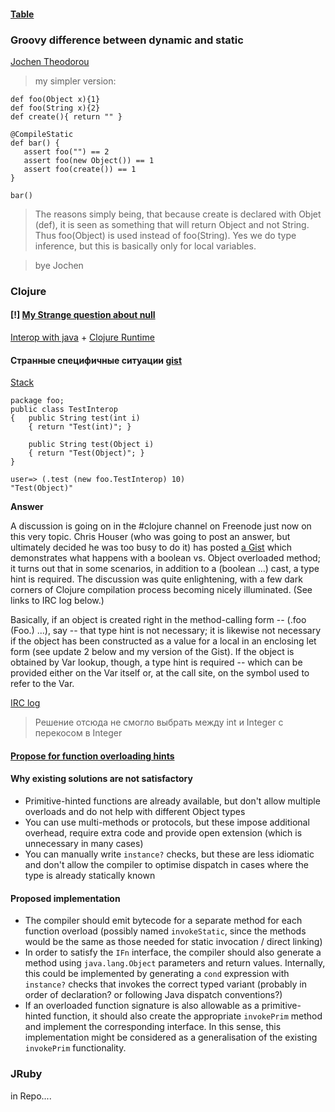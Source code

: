 #### [Table](https://docs.google.com/a/jetbrains.com/spreadsheets/d/1gdMaBXMrH4Ukg9VbC1iEw4vEuyYwCBPFvBpxOcMRCkQ/edit?usp=sharing)

### Groovy difference between dynamic and static

[Jochen Theodorou](http://groovy.329449.n5.nabble.com/Overload-resolution-and-CompileStatic-tp5736491p5736496.html)

> my simpler version: 
```
def foo(Object x){1} 
def foo(String x){2} 
def create(){ return "" } 
 
@CompileStatic 
def bar() { 
   assert foo("") == 2 
   assert foo(new Object()) == 1 
   assert foo(create()) == 1 
} 

bar()
```
> The reasons simply being, that because create is declared with Objet 
(def), it is seen as something that will return Object and not String. 
Thus foo(Object) is used instead of foo(String). Yes we do type 
inference, but this is basically only for local variables. 

> bye Jochen 



### Clojure
#### [!] [My Strange question about null](https://groups.google.com/forum/#!topic/clojure/STwhI5t4Z4g)

[Interop with java](http://clojure-doc.org/articles/language/interop.html) + [Clojure Runtime](http://seb.xn--ho-hia.de/clojure-java-interoperability/)


#### Странные специфичные ситуации [gist](https://gist.github.com/Chouser/381625)
[Stack](http://stackoverflow.com/questions/2722856/how-do-i-call-overloaded-java-methods-in-clojure)
```
package foo;
public class TestInterop
{   public String test(int i)
    { return "Test(int)"; }

    public String test(Object i)
    { return "Test(Object)"; }
}
```
```
user=> (.test (new foo.TestInterop) 10)
"Test(Object)"
```

__Answer__

A discussion is going on in the #clojure channel on Freenode just now on this very topic. Chris Houser (who was going to post an answer, but ultimately decided he was too busy to do it) has posted [a Gist](http://gist.github.com/381625) which demonstrates what happens with a boolean vs. Object overloaded method; it turns out that in some scenarios, in addition to a (boolean ...) cast, a type hint is required. The discussion was quite enlightening, with a few dark corners of Clojure compilation process becoming nicely illuminated. (See links to IRC log below.)

Basically, if an object is created right in the method-calling form -- (.foo (Foo.) ...), say -- that type hint is not necessary; it is likewise not necessary if the object has been constructed as a value for a local in an enclosing let form (see update 2 below and my version of the Gist). If the object is obtained by Var lookup, though, a type hint is required -- which can be provided either on the Var itself or, at the call site, on the symbol used to refer to the Var.

[IRC log](http://gist.github.com/381625)

> Решение отсюда не смогло выбрать между int и Integer с перекосом в Integer


#### [Propose for function overloading hints](http://dev.clojure.org/display/design/Function+overloading)

#### Why existing solutions are not satisfactory
- Primitive-hinted functions are already available, but don't allow multiple overloads and do not help with different Object types
- You can use multi-methods or protocols, but these impose additional overhead, require extra code and provide open extension (which is unnecessary in many cases)
- You can manually write `instance?` checks, but these are less idiomatic and don't allow the compiler to optimise dispatch in cases where the type is already statically known
#### Proposed implementation
- The compiler should emit bytecode for a separate method for each function overload (possibly named `invokeStatic`, since the methods would be the same as those needed for static invocation / direct linking)
- In order to satisfy the `IFn` interface, the compiler should also generate a method using `java.lang.Object` parameters and return values. Internally, this could be implemented by generating a `cond` expression with `instance?` checks that invokes the correct typed variant (probably in order of declaration? or following Java dispatch conventions?)
- If an overloaded function signature is also allowable as a primitive-hinted function, it should also create the appropriate `invokePrim` method and implement the corresponding interface. In this sense, this implementation might be considered as a generalisation of the existing `invokePrim` functionality.


### JRuby
in Repo....
